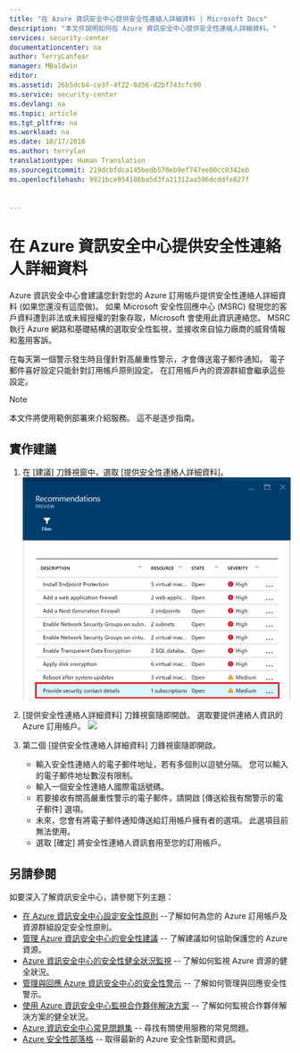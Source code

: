```yaml
---
title: "在 Azure 資訊安全中心提供安全性連絡人詳細資料 | Microsoft Docs"
description: "本文件說明如何在 Azure 資訊安全中心提供安全性連絡人詳細資料。"
services: security-center
documentationcenter: na
author: TerryLanfear
manager: MBaldwin
editor: 
ms.assetid: 26b5dcb4-ce3f-4f22-8d56-d2bf743cfc90
ms.service: security-center
ms.devlang: na
ms.topic: article
ms.tgt_pltfrm: na
ms.workload: na
ms.date: 10/17/2016
ms.author: terrylan
translationtype: Human Translation
ms.sourcegitcommit: 219dcbfdca145bedb570eb9ef747ee00cc0342eb
ms.openlocfilehash: 9921bce954186ba5d3fa21312aa596dcddfe827f


---
```

# <a name="provide-security-contact-details-in-azure-security-center"></a>在 Azure 資訊安全中心提供安全性連絡人詳細資料
Azure 資訊安全中心會建議您針對您的 Azure 訂用帳戶提供安全性連絡人詳細資料 (如果您還沒有這麼做)。 如果 Microsoft 安全性回應中心 (MSRC) 發現您的客戶資料遭到非法或未經授權的對象存取，Microsoft 會使用此資訊連絡您。 MSRC 執行 Azure 網路和基礎結構的選取安全性監視，並接收來自協力廠商的威脅情報和濫用客訴。

在每天第一個警示發生時且僅針對高嚴重性警示，才會傳送電子郵件通知。 電子郵件喜好設定只能針對訂用帳戶原則設定。 在訂用帳戶內的資源群組會繼承這些設定。

> [!NOTE]
> 本文件將使用範例部署來介紹服務。  這不是逐步指南。
> 
> 

## <a name="implement-the-recommendation"></a>實作建議
1. 在 [建議] 刀鋒視窗中，選取 [提供安全性連絡人詳細資料]。
   ![提供安全性連絡人][1]
2. [提供安全性連絡人詳細資料] 刀鋒視窗隨即開啟。 選取要提供連絡人資訊的 Azure 訂用帳戶。
   ![][2]
3. 第二個 [提供安全性連絡人詳細資料]  刀鋒視窗隨即開啟。
   
   * 輸入安全性連絡人的電子郵件地址，若有多個則以逗號分隔。 您可以輸入的電子郵件地址數沒有限制。
   * 輸入一個安全性連絡人國際電話號碼。
   * 若要接收有關高嚴重性警示的電子郵件，請開啟 [傳送給我有關警示的電子郵件] 選項。
   * 未來，您會有將電子郵件通知傳送給訂用帳戶擁有者的選項。 此選項目前無法使用。
   * 選取 [確定]  將安全性連絡人資訊套用至您的訂用帳戶。

## <a name="see-also"></a>另請參閱
如要深入了解資訊安全中心，請參閱下列主題：

* [在 Azure 資訊安全中心設定安全性原則](security-center-policies.md) --了解如何為您的 Azure 訂用帳戶及資源群組設定安全性原則。
* [管理 Azure 資訊安全中心的安全性建議](security-center-recommendations.md) -- 了解建議如何協助保護您的 Azure 資源。
* [Azure 資訊安全中心的安全性健全狀況監視](security-center-monitoring.md) -- 了解如何監視 Azure 資源的健全狀況。
* [管理與回應 Azure 資訊安全中心的安全性警示](security-center-managing-and-responding-alerts.md) -- 了解如何管理與回應安全性警示。
* [使用 Azure 資訊安全中心監視合作夥伴解決方案](security-center-partner-solutions.md) -- 了解如何監視合作夥伴解決方案的健全狀況。
* [Azure 資訊安全中心常見問題集](security-center-faq.md) -- 尋找有關使用服務的常見問題。
* [Azure 安全性部落格](http://blogs.msdn.com/b/azuresecurity/) -- 取得最新的 Azure 安全性新聞和資訊。

<!--Image references-->
[1]: ./media/security-center-provide-security-contacts/provide-contacts.png
[2]:./media/security-center-provide-security-contacts/provide-contact-details.png



<!--HONumber=Nov16_HO3-->


